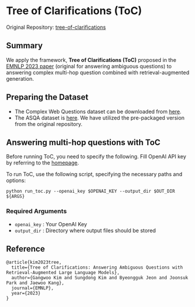 #  Tree of Clarifications (ToC)

Original Repository:
[tree-of-clarifications](https://github.com/gankim/tree-of-clarifications)


## Summary
We apply the framework, <b>Tree of Clarifications (ToC)</b> proposed in the [EMNLP 2023 paper](https://arxiv.org/abs/2310.14696) (original for answering ambiguous questions) to answering complex multi-hop question combined with retrieval-augmented generation.

## Preparing the Dataset
- The Complex Web Questions dataset can be downloaded from [here](https://www.tau-nlp.sites.tau.ac.il/compwebq).
- The ASQA dataset is [here](https://github.com/google-research/language/tree/master/language/asqa). We have utilized the pre-packaged version from the original repository.

## Answering multi-hop questions with ToC
Before running ToC, you need to specify the following. Fill OpenAI API key by referring to the [homepage](https://openai.com/).

To run ToC, use the following script, specifying the necessary paths and options:

```
python run_toc.py --openai_key $OPENAI_KEY --output_dir $OUT_DIR ${ARGS}
```
### Required Arguments
- `openai_key` : Your OpenAI Key
- `output_dir` : Directory where output files should be stored

## Reference
```
@article{kim2023tree,
  title={Tree of Clarifications: Answering Ambiguous Questions with Retrieval-Augmented Large Language Models},
  author={Gangwoo Kim and Sungdong Kim and Byeongguk Jeon and Joonsuk Park and Jaewoo Kang},
  journal={EMNLP},
  year={2023}
}
```
